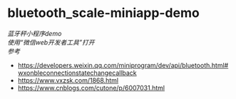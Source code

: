 # bluetooth_scale-miniapp-demo
*蓝牙秤小程序demo*<br>
*使用“微信web开发者工具”打开*<br>
*参考*
- https://developers.weixin.qq.com/miniprogram/dev/api/bluetooth.html#wxonbleconnectionstatechangecallback
- https://www.vxzsk.com/1868.html
- https://www.cnblogs.com/cutone/p/6007031.html
